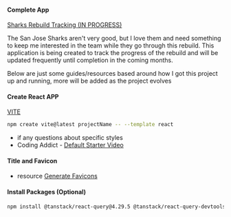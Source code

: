 #### Complete App

[Sharks Rebuild Tracking (IN PROGRESS)](https://jobify.live/)

The San Jose Sharks aren't very good, but I love them and need something to keep me interested in the team while they go through this
rebuild. This application is being created to track the progress of the rebuild and will be updated frequently until completion in the coming months.

Below are just some guides/resources based around how I got this project up and running, more will be added as the project evolves

#### Create React APP

[VITE](https://vitejs.dev/guide/)

```sh
npm create vite@latest projectName -- --template react
```

- if any questions about specific styles
- Coding Addict - [Default Starter Video](https://youtu.be/UDdyGNlQK5w)

#### Title and Favicon

- resource [Generate Favicons](https://favicon.io/)

#### Install Packages (Optional)

```sh
npm install @tanstack/react-query@4.29.5 @tanstack/react-query-devtools@4.29.6 axios@1.3.6 dayjs@1.11.7 react-icons@4.8.0 react-router-dom@6.10.0 react-toastify@9.1.2 recharts@2.5.0 styled-components@5.3.10
```
